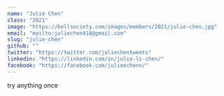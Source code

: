 ```yaml
---
name: "Julie Chen"
class: "2021"
image: "https://bellsociety.com/images/members/2021/julie-chen.jpg"
email: "mailto:juliechen418@gmail.com"
slug: "julie-chen"
github: ""
twitter: "https://twitter.com/juliechentweets"
linkedin: "https://linkedin.com/in/julie-li-chen/"
facebook: "https://facebook.com/julieechenn/"
---
```

try anything once